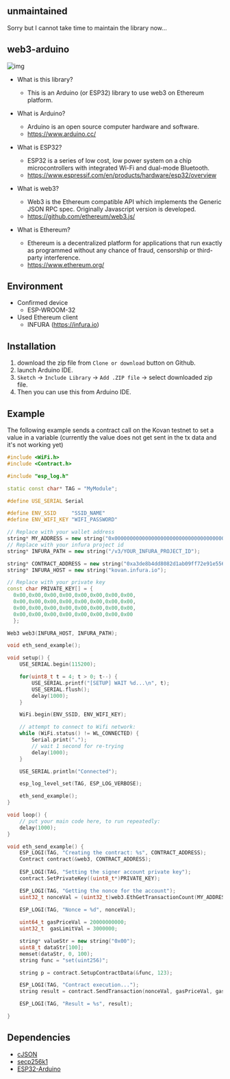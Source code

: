 ## unmaintained

Sorry but I cannot take time to maintain the library now...

## web3-arduino

![img](https://user-images.githubusercontent.com/891384/36104056-4994f600-1054-11e8-94f4-9f067610a6bf.png)

- What is this library?
    - This is an Arduino (or ESP32) library to use web3 on Ethereum platform.

- What is Arduino? 
    - Arduino is an open source computer hardware and software.
    - https://www.arduino.cc/
- What is ESP32?
    - ESP32 is a series of low cost, low power system on a chip microcontrollers with integrated Wi-Fi and dual-mode Bluetooth. 
    - https://www.espressif.com/en/products/hardware/esp32/overview    
- What is web3?
    - Web3 is the Ethereum compatible API which implements the Generic JSON RPC spec. Originally Javascript version is developed.
    - https://github.com/ethereum/web3.js/
- What is Ethereum?
    - Ethereum is a decentralized platform for applications that run exactly as programmed without any chance of fraud, censorship or third-party interference.
    - https://www.ethereum.org/
    
## Environment

- Confirmed device
    - ESP-WROOM-32
- Used Ethereum client
    - INFURA (https://infura.io)

## Installation

1. download the zip file from `Clone or download` button on Github.
2. launch Arduino IDE.
3. `Sketch` -> `Include Library` -> `Add .ZIP file` -> select downloaded zip file.
4. Then you can use this from Arduino IDE.

## Example

The following example sends a contract call on the Kovan testnet to set a value in a variable (currently the value does not get sent in the tx data and it's not working yet)

```c++
#include <WiFi.h>
#include <Contract.h>

#include "esp_log.h"

static const char* TAG = "MyModule";

#define USE_SERIAL Serial

#define ENV_SSID     "SSID_NAME"
#define ENV_WIFI_KEY "WIFI_PASSWORD"

// Replace with your wallet address
string* MY_ADDRESS = new string("0x0000000000000000000000000000000000000000");
// Replace with your infura project id
string* INFURA_PATH = new string("/v3/YOUR_INFURA_PROJECT_ID");

string* CONTRACT_ADDRESS = new string("0xa3de8b4dd8082d1ab09ff72e91e5561e9fdef860");
string* INFURA_HOST = new string("kovan.infura.io");

// Replace with your private key
const char PRIVATE_KEY[] = {
  0x00,0x00,0x00,0x00,0x00,0x00,0x00,0x00,
  0x00,0x00,0x00,0x00,0x00,0x00,0x00,0x00,
  0x00,0x00,0x00,0x00,0x00,0x00,0x00,0x00,
  0x00,0x00,0x00,0x00,0x00,0x00,0x00,0x00
  };

Web3 web3(INFURA_HOST, INFURA_PATH);

void eth_send_example();

void setup() {
    USE_SERIAL.begin(115200);

    for(uint8_t t = 4; t > 0; t--) {
        USE_SERIAL.printf("[SETUP] WAIT %d...\n", t);
        USE_SERIAL.flush();
        delay(1000);
    }

    WiFi.begin(ENV_SSID, ENV_WIFI_KEY);

    // attempt to connect to Wifi network:
    while (WiFi.status() != WL_CONNECTED) {
        Serial.print(".");
        // wait 1 second for re-trying
        delay(1000);
    }

    USE_SERIAL.println("Connected");

    esp_log_level_set(TAG, ESP_LOG_VERBOSE);

    eth_send_example();
}

void loop() {
    // put your main code here, to run repeatedly:
    delay(1000);
}

void eth_send_example() {
    ESP_LOGI(TAG, "Creating the contract: %s", CONTRACT_ADDRESS);
    Contract contract(&web3, CONTRACT_ADDRESS);
    
    ESP_LOGI(TAG, "Setting the signer account private key");
    contract.SetPrivateKey((uint8_t*)PRIVATE_KEY);

    ESP_LOGI(TAG, "Getting the nonce for the account");
    uint32_t nonceVal = (uint32_t)web3.EthGetTransactionCount(MY_ADDRESS);
   
    ESP_LOGI(TAG, "Nonce = %d", nonceVal);

    uint64_t gasPriceVal = 20000000000;
    uint32_t  gasLimitVal = 3000000;

    string* valueStr = new string("0x00");
    uint8_t dataStr[100];
    memset(dataStr, 0, 100);
    string func = "set(uint256)";

    string p = contract.SetupContractData(&func, 123);

    ESP_LOGI(TAG, "Contract execution...");
    string result = contract.SendTransaction(nonceVal, gasPriceVal, gasLimitVal, CONTRACT_ADDRESS, valueStr, &p);

    ESP_LOGI(TAG, "Result = %s", result);

}
```

## Dependencies

- [cJSON](https://github.com/DaveGamble/cJSON)
- [secp256k1](https://github.com/bitcoin-core/secp256k1)
- [ESP32-Arduino](https://github.com/espressif/arduino-esp32)

